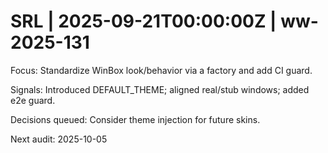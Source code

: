 # SRL | 2025-09-21T00:00:00Z | ww-2025-131

Focus: Standardize WinBox look/behavior via a factory and add CI guard.

Signals: Introduced DEFAULT_THEME; aligned real/stub windows; added e2e guard.

Decisions queued: Consider theme injection for future skins.

Next audit: 2025-10-05
